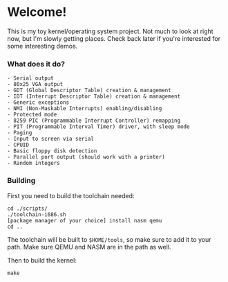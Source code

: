 # Welcome!

This is my toy kernel/operating system project. Not much to look at right now,
but I'm slowly getting places. Check back later if you're interested for some
interesting demos.

### What does it do?

```
- Serial output
- 80x25 VGA output
- GDT (Global Descriptor Table) creation & management
- IDT (Interrupt Descriptor Table) creation & management
- Generic exceptions
- NMI (Non-Maskable Interrupts) enabling/disabling
- Protected mode
- 8259 PIC (Programmable Interrupt Controller) remapping
- PIT (Programmable Interval Timer) driver, with sleep mode
- Paging
- Input to screen via serial
- CPUID
- Basic floppy disk detection
- Parallel port output (should work with a printer)
- Random integers
```

### Building

First you need to build the toolchain needed:
```
cd ./scripts/
./toolchain-i686.sh
[package manager of your choice] install nasm qemu
cd ..
```
The toolchain will be built to `$HOME/tools`, so make sure to add it to your path.
Make sure QEMU and NASM are in the path as well.

Then to build the kernel:
```
make
```
